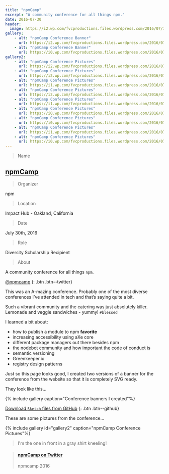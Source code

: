 ```yaml
---
title: "npmCamp"
excerpt: "A community conference for all things npm."
date: 2016-07-30
header:
  image: https://i2.wp.com/fvcproductions.files.wordpress.com/2016/07/img_0493.jpg
gallery:
    - alt: "npmCamp Conference Banner"
      url: https://i2.wp.com/fvcproductions.files.wordpress.com/2016/07/npm-light.png
    - alt: "npmCamp Conference Banner"
      url: https://i0.wp.com/fvcproductions.files.wordpress.com/2016/07/npm-dark.png
gallery2:
    - alt: "npmCamp Conference Pictures"
      url: https://i2.wp.com/fvcproductions.files.wordpress.com/2016/07/img_0493.jpg
    - alt: "npmCamp Conference Pictures"
      url: https://i2.wp.com/fvcproductions.files.wordpress.com/2016/07/img_0490.jpg?w=246&h=185&crop&ssl=1&zoom=2
    - alt: "npmCamp Conference Pictures"
      url: https://i1.wp.com/fvcproductions.files.wordpress.com/2016/07/img_0478.jpg?w=246&h=185&crop&ssl=1&zoom=2
    - alt: "npmCamp Conference Pictures"
      url: https://i2.wp.com/fvcproductions.files.wordpress.com/2016/07/img_0475.jpg?w=246&h=184&crop&ssl=1&zoom=2
    - alt: "npmCamp Conference Pictures"
      url: https://i1.wp.com/fvcproductions.files.wordpress.com/2016/07/img_0489.jpg?w=496&h=372&crop&ssl=1&zoom=2
    - alt: "npmCamp Conference Pictures"
      url: https://i0.wp.com/fvcproductions.files.wordpress.com/2016/07/img_0474.jpg?w=246&h=184&crop&ssl=1&zoom=2
    - alt: "npmCamp Conference Pictures"
      url: https://i0.wp.com/fvcproductions.files.wordpress.com/2016/07/img_0491.jpg?w=394&h=526&crop&ssl=1&zoom=2
    - alt: "npmCamp Conference Pictures"
      url: https://i1.wp.com/fvcproductions.files.wordpress.com/2016/07/img_0486.jpg?w=348&h=261&crop&ssl=1&zoom=2
    - alt: "npmCamp Conference Pictures"
      url: https://i0.wp.com/fvcproductions.files.wordpress.com/2016/07/img_0496.jpg?w=348&h=261&crop&ssl=1&zoom=2
---
```


> Name

## <a href="http://npm.camp" target="_blank" title="npmCamp">npmCamp</a>

> Organizer

npm

> Location

Impact Hub - Oakland, California

> Date

July 30th, 2016

> Role

Diversity Scholarship Recipient

> About

A community conference for all things `npm`.

[<i class='fa fa-twitter'></i> @npmcamp](https://twitter.com/@npmcamp)
{: .btn .btn--twitter}

This was an A-mazing conference. Probably one of the most diverse conferences I’ve attended in tech and that’s saying quite a bit.

Such a vibrant community and the catering was just absolutely killer. Lemonade and veggie sandwiches - yummy! `#blessed`

I learned a bit about:

- how to publish a module to npm **favorite**
- increasing accessibility using aXe core
- different package managers out there besides npm
- the nodebot community and how important the code of conduct is
- semantic versioning
- Greenkeeper.io
- registry design patterns

Just so this page looks good, I created two versions of a banner for the conference from the website so that it is completely SVG ready.

They look like this...

{% include gallery caption="Conference banners I created"%}

[<i class='fa fa-github-alt'></i> Download `Sketch` files from GitHub](https://github.com/fvcproductions/sketch)
{: .btn .btn--github}

These are some pictures from the conference...

{% include gallery id="gallery2" caption="npmCamp Conference Pictures"%}

> I'm the one in front in a gray shirt kneeling!

<blockquote class="embedly-card"><h4><a href="https://twitter.com/npmcamp/status/759563526465736704/photo/1">npmCamp on Twitter</a></h4><p>npmcamp 2016</p></blockquote>
